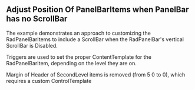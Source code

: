 ## Adjust Position Of PanelBarItems when PanelBar has no ScrollBar

The example demonstrates an approach to customizing the RadPanelBarItems to include a ScrollBar when the RadPanelBar's vertical ScrollBar is Disabled.

Triggers are used to set the proper ContentTemplate for the RadPanelBarItem, depending on the level they are on.

Margin of Header of SecondLevel items is removed (from 5 0 to 0), which requires a custom ControlTemplate

[//]: <keywords: panelbaritem, scrollbar, listbox>